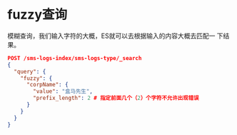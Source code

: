 # fuzzy查询

模糊查询，我们输入字符的大概，ES就可以去根据输入的内容大概去匹配一 下结果。

```json
POST /sms-logs-index/sms-logs-type/_search
{
  "query": {
    "fuzzy": {
      "corpName": {
        "value": "盒马先生",
        "prefix_length": 2 # 指定前面几个（2）个字符不允许出现错误
      }
    }
  }
}
```
